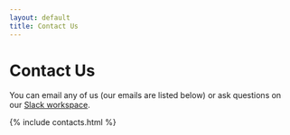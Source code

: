 ```yaml
---
layout: default
title: Contact Us
---
```


<div class="page-display" markdown="1">

# Contact Us

You can email any of us (our emails are listed below) or ask questions on our [Slack workspace](https://join.slack.com/t/exoplanet-research/shared_invite/zt-e3pnufle-yBWk8iC35o7aVbdx7SQXOg).

</div>

{% include contacts.html %}